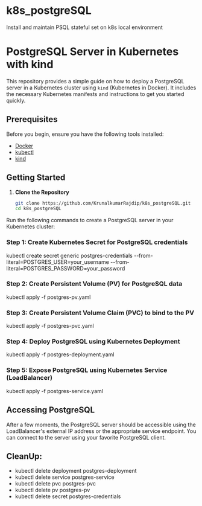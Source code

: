 # k8s_postgreSQL
Install and maintain PSQL stateful set on k8s local environment

# PostgreSQL Server in Kubernetes with kind

This repository provides a simple guide on how to deploy a PostgreSQL server in a Kubernetes cluster using `kind` (Kubernetes in Docker). It includes the necessary Kubernetes manifests and instructions to get you started quickly.

## Prerequisites

Before you begin, ensure you have the following tools installed:

- [Docker](https://www.docker.com/products/docker-desktop)
- [kubectl](https://kubernetes.io/docs/tasks/tools/install-kubectl/)
- [kind](https://kind.sigs.k8s.io/docs/user/quick-start/)

## Getting Started

1. **Clone the Repository**

   ```bash
   git clone https://github.com/KrunalkumarRajdip/k8s_postgreSQL.git
   cd k8s_postgreSQL

Run the following commands to create a PostgreSQL server in your Kubernetes cluster:

### Step 1: Create Kubernetes Secret for PostgreSQL credentials
kubectl create secret generic postgres-credentials --from-literal=POSTGRES_USER=your_username --from-literal=POSTGRES_PASSWORD=your_password

### Step 2: Create Persistent Volume (PV) for PostgreSQL data
kubectl apply -f postgres-pv.yaml

### Step 3: Create Persistent Volume Claim (PVC) to bind to the PV
kubectl apply -f postgres-pvc.yaml

### Step 4: Deploy PostgreSQL using Kubernetes Deployment
kubectl apply -f postgres-deployment.yaml

### Step 5: Expose PostgreSQL using Kubernetes Service (LoadBalancer)
kubectl apply -f postgres-service.yaml


## Accessing PostgreSQL

After a few moments, the PostgreSQL server should be accessible using the LoadBalancer's external IP address or the appropriate service endpoint. You can connect to the server using your favorite PostgreSQL client.

## CleanUp:

- kubectl delete deployment postgres-deployment
- kubectl delete service postgres-service
- kubectl delete pvc postgres-pvc
- kubectl delete pv postgres-pv
- kubectl delete secret postgres-credentials
